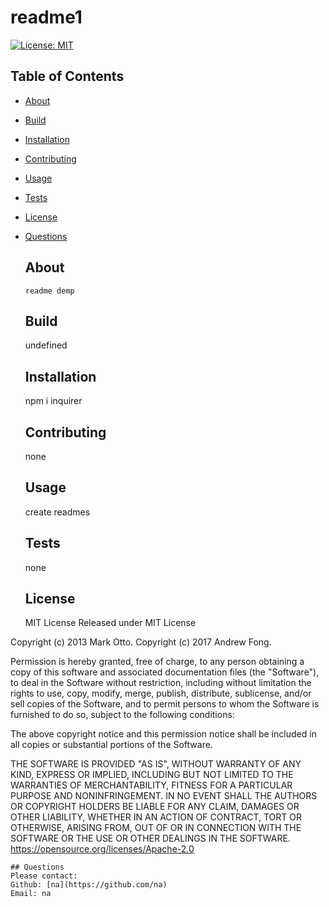 # readme1
  [![License: MIT](https://img.shields.io/badge/License-MIT-yellow.svg)](https://opensource.org/licenses/MIT)
  ## Table of Contents
  * [About](#about)
  * [Build](#build)
  * [Installation](#installation)
  * [Contributing](#contributing)
  * [Usage](#usage)
  * [Tests](#tests)
  * [License](#license)
  * [Questions](#questions)

    ## About
        readme demp
    
    ## Build
      undefined
    
    ## Installation
      npm i inquirer
    
    ## Contributing
      none
    
    ## Usage
      create readmes
    
    ## Tests
      none
    
    ## License
      MIT License
Released under MIT License

Copyright (c) 2013 Mark Otto.
Copyright (c) 2017 Andrew Fong.

Permission is hereby granted, free of charge, to any person obtaining a copy of this software and associated documentation files (the "Software"), 
to deal in the Software without restriction, including without limitation the rights to use, copy, modify, merge, publish, distribute, 
sublicense, and/or sell copies of the Software, and to permit persons to whom the Software is furnished to do so, subject to the following conditions:

The above copyright notice and this permission notice shall be included in all copies or substantial portions of the Software.

THE SOFTWARE IS PROVIDED "AS IS", WITHOUT WARRANTY OF ANY KIND, EXPRESS OR IMPLIED, INCLUDING BUT NOT LIMITED TO 
THE WARRANTIES OF MERCHANTABILITY, FITNESS FOR A PARTICULAR PURPOSE AND NONINFRINGEMENT. 
IN NO EVENT SHALL THE AUTHORS OR COPYRIGHT HOLDERS BE LIABLE FOR ANY CLAIM, DAMAGES OR OTHER LIABILITY, 
WHETHER IN AN ACTION OF CONTRACT, TORT OR OTHERWISE, ARISING FROM, OUT OF OR IN CONNECTION WITH THE SOFTWARE OR THE USE 
OR OTHER DEALINGS IN THE SOFTWARE.
      https://opensource.org/licenses/Apache-2.0


    ## Questions
    Please contact:
    Github: [na](https://github.com/na)
    Email: na
  